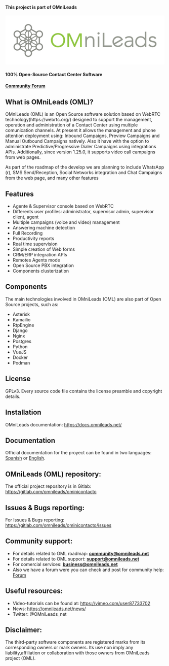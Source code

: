 #### This project is part of OMniLeads

![Diagrama deploy tool](./png/omnileads_logo_1.png)

#### 100% Open-Source Contact Center Software
#### [Community Forum](https://forum.omnileads.net/)

## What is OMniLeads (OML)?

<p>OMniLeads (OML) is an Open Source software solution based on WebRTC technology(https://webrtc.org/) designed to support the management, operation and administration of a Contact Center using multiple comunication channels. At present it allows the management and phone attention deployment using: Inbound Campaigns, Preview Campaigns and Manual Outbound Campaigns natively. Also it have with the option to administrate Predictive/Progressive Dialer Campaigns using integrations APIs. Additionally, since version 1.25.0, it supports video call campaigns from web pages.</p>

As part of the roadmap of the develop we are planning to include WhatsApp (r), SMS Send/Reception, Social Networks integration and Chat Campaigns from the web page, and many other features

## Features

* Agente & Supervisor console based on WebRTC
* Differents user profiles: administrator, supervisor admin, supervisor client, agent
* Multiple campaigns (voice and video) management
* Answering machine detection
* Full Recording
* Productivity reports
* Real time supervision
* Simple creation of Web forms
* CRM/ERP integration APIs
* Remotes Agents mode
* Open Source PBX integration
* Components clusterization

## Components

The main technologies involved in OMniLeads (OML) are also part of Open Source projects, such as:

* Asterisk
* Kamailio
* RtpEngine
* Django
* Nginx
* Postgres
* Python
* VueJS
* Docker
* Podman

## License
GPLv3. Every source code file contains the license preamble and copyright details.

## Installation

OMniLeads documentation: https://docs.omnileads.net/

## Documentation

Official documentation for the proyect can be found in two languages: [Spanish](https://documentacion-omnileads.readthedocs.io/es/stable/) or [English](https://documentacion-omnileads.readthedocs.io/en/stable/).

## OMniLeads (OML) repository:
The official project repository is in Gitlab: https://gitlab.com/omnileads/ominicontacto

## Issues & Bugs reporting:

For Issues & Bugs reporting: https://gitlab.com/omnileads/ominicontacto/issues

## Community support:

* For details related to OML roadmap:  **community@omnileads.net**
* For details related to OML support: **support@omnileads.net**
* For comercial services: **business@omnileads.net**
* Also we have a forum were you can check and post for community help: [Forum](https://forum.omnileads.net/)

## Useful resources:

* Video-tutorials can be found at: https://vimeo.com/user87733702
* News: https://omnileads.net/news/
* Twitter: @OMniLeads_net

## Disclaimer:

The third-party software components are registered marks from its corresponding owners or mark owners. Its use non imply any liability,affiliation or collaboration with those owners from OMniLeads project (OML).
